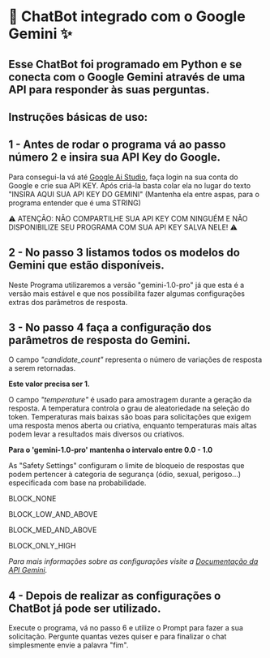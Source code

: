 # 🤖 ChatBot integrado com o Google Gemini ✨

## Esse ChatBot foi programado em Python e se conecta com o Google Gemini através de uma API para responder às suas perguntas.

## Instruções básicas de uso:

## 1 - Antes de rodar o programa vá ao passo número 2 e insira sua API Key do Google.
Para consegui-la vá até [Google Ai Studio](https://aistudio.google.com/app/apikey), faça login na sua conta do Google e crie sua API KEY.
Após criá-la basta colar ela no lugar do texto "INSIRA AQUI SUA API KEY DO GEMINI" (Mantenha ela entre aspas, para o programa entender que é uma STRING)

⚠️ ATENÇÃO: NÃO COMPARTILHE SUA API KEY COM NINGUÉM E NÃO DISPONIBILIZE SEU PROGRAMA COM SUA API KEY SALVA NELE! ⚠️

## 2 - No passo 3 listamos todos os modelos do Gemini que estão disponíveis. 
Neste Programa utilizaremos a versão "gemini-1.0-pro" já que esta é a versão mais estável e que nos possibilita fazer algumas configurações extras dos parâmetros de resposta.

## 3 - No passo 4 faça a configuração dos parâmetros de resposta do Gemini.

O campo *"candidate_count"* representa o número de variações de resposta a serem retornadas.

**Este valor precisa ser 1.**


O campo *"temperature"* é usado para amostragem durante a geração da resposta. A temperatura controla o grau de aleatoriedade na seleção do token. Temperaturas mais baixas são boas para solicitações que exigem uma resposta menos aberta ou criativa, enquanto temperaturas mais altas podem levar a resultados mais diversos ou criativos.

**Para o 'gemini-1.0-pro' mantenha o intervalo entre 0.0 - 1.0**

As "Safety Settings" configuram o limite de bloqueio de respostas que podem pertencer à categoria de segurança (ódio, sexual, perigoso...) especificada com base na probabilidade.

BLOCK_NONE

BLOCK_LOW_AND_ABOVE

BLOCK_MED_AND_ABOVE

BLOCK_ONLY_HIGH


*Para mais informações sobre as configurações visite a [Documentação da API Gemini](https://cloud.google.com/vertex-ai/generative-ai/docs/model-reference/gemini?hl=pt-br).*

## 4 - Depois de realizar as configurações o ChatBot já pode ser utilizado.

Execute o programa, vá no passo 6 e utilize o Prompt para fazer a sua solicitação.
Pergunte quantas vezes quiser e para finalizar o chat simplesmente envie a palavra "fim".
